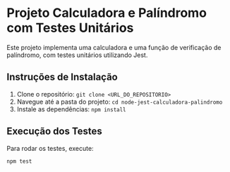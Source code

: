 # Projeto Calculadora e Palíndromo com Testes Unitários

Este projeto implementa uma calculadora e uma função de verificação de palíndromo, com testes unitários utilizando Jest.

## Instruções de Instalação
1. Clone o repositório: `git clone <URL_DO_REPOSITORIO>`
2. Navegue até a pasta do projeto: `cd node-jest-calculadora-palindromo`
3. Instale as dependências: `npm install`

## Execução dos Testes
Para rodar os testes, execute:
```bash
npm test
